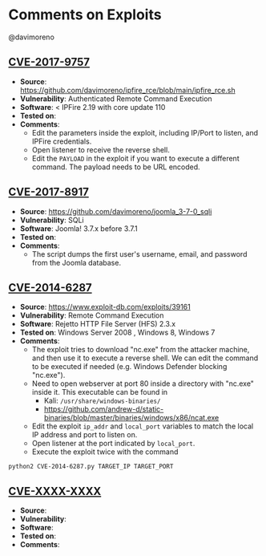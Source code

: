 # Comments on Exploits
@davimoreno

## [CVE-2017-9757](https://nvd.nist.gov/vuln/detail/CVE-2017-9757)
- **Source**: https://github.com/davimoreno/ipfire_rce/blob/main/ipfire_rce.sh
- **Vulnerability**: Authenticated Remote Command Execution
- **Software**:  < IPFire 2.19 with core update 110
- **Tested on**: 
- **Comments**:
	- Edit the parameters inside the exploit, including IP/Port to listen, and IPFire credentials.
	- Open listener to receive the reverse shell.
	- Edit the `PAYLOAD` in the exploit if you want to execute a different command. The payload needs to be URL encoded.

## [CVE-2017-8917](https://nvd.nist.gov/vuln/detail/CVE-2017-8917)
- **Source**: https://github.com/davimoreno/joomla_3-7-0_sqli
- **Vulnerability**: SQLi
- **Software**: Joomla! 3.7.x before 3.7.1
- **Tested on**:
- **Comments**:
	- The script dumps the first user's username, email, and password from the Joomla database.

## [CVE-2014-6287](https://nvd.nist.gov/vuln/detail/CVE-2014-6287)
- **Source**: https://www.exploit-db.com/exploits/39161
- **Vulnerability**: Remote Command Execution
- **Software**: Rejetto HTTP File Server (HFS) 2.3.x
- **Tested on**: Windows Server 2008 , Windows 8, Windows 7 
- **Comments**:
	- The exploit tries to download "nc.exe" from the attacker machine, and then use it to execute a reverse shell. We can edit the command to be executed if needed (e.g. Windows Defender blocking "nc.exe"). 
	- Need to open webserver at port 80 inside a directory with "nc.exe" inside it. This executable can be found in
		- Kali: `/usr/share/windows-binaries/`
		- https://github.com/andrew-d/static-binaries/blob/master/binaries/windows/x86/ncat.exe
	- Edit the exploit `ip_addr` and `local_port` variables to match the local IP address and port to listen on.
	- Open listener at the port indicated by `local_port`.
	- Execute the exploit twice with the command
```linux-cmd
python2 CVE-2014-6287.py TARGET_IP TARGET_PORT
```
## [CVE-XXXX-XXXX](https://nvd.nist.gov/vuln/detail/CVE-2014-6287)
- **Source**: 
- **Vulnerability**: 
- **Software**: 
- **Tested on**: 
- **Comments**:
